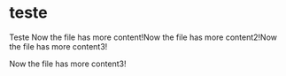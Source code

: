 # teste
Teste
Now the file has more content!Now the file has more content2!Now the file has more content3!


Now the file has more content3!

